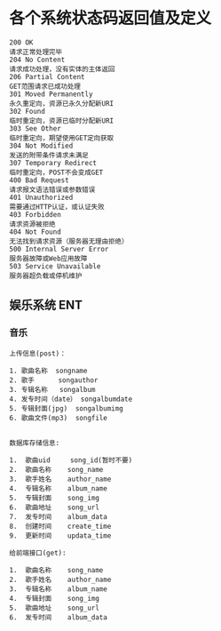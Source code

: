 # 各个系统状态码返回值及定义

    200 OK 
    请求正常处理完毕
    204 No Content 
    请求成功处理，没有实体的主体返回
    206 Partial Content 
    GET范围请求已成功处理
    301 Moved Permanently 
    永久重定向，资源已永久分配新URI
    302 Found 
    临时重定向，资源已临时分配新URI
    303 See Other 
    临时重定向，期望使用GET定向获取
    304 Not Modified 
    发送的附带条件请求未满足
    307 Temporary Redirect 
    临时重定向，POST不会变成GET
    400 Bad Request 
    请求报文语法错误或参数错误
    401 Unauthorized 
    需要通过HTTP认证，或认证失败
    403 Forbidden 
    请求资源被拒绝
    404 Not Found 
    无法找到请求资源（服务器无理由拒绝）
    500 Internal Server Error 
    服务器故障或Web应用故障
    503 Service Unavailable 
    服务器超负载或停机维护

## 娱乐系统 ENT

### 音乐

    上传信息(post)：

    1. 歌曲名称  songname  
    2. 歌手      songauthor
    3. 专辑名称   songalbum
    4. 发专时间（date） songalbumdate
    5. 专辑封面(jpg)  songalbumimg
    6. 歌曲文件(mp3)  songfile


    数据库存储信息:

    1.  歌曲uid     song_id(暂时不要)
    2.  歌曲名称    song_name
    3.  歌手姓名    author_name
    4.  专辑名称    album_name
    5.  专辑封面    song_img
    6.  歌曲地址    song_url
    7.  发专时间    album_data
    8.  创建时间    create_time
    9.  更新时间    updata_time

    给前端接口(get):

    1.  歌曲名称    song_name
    2.  歌手姓名    author_name
    3.  专辑名称    album_name
    4.  专辑封面    song_img
    5.  歌曲地址    song_url
    6.  发专时间    album_data
